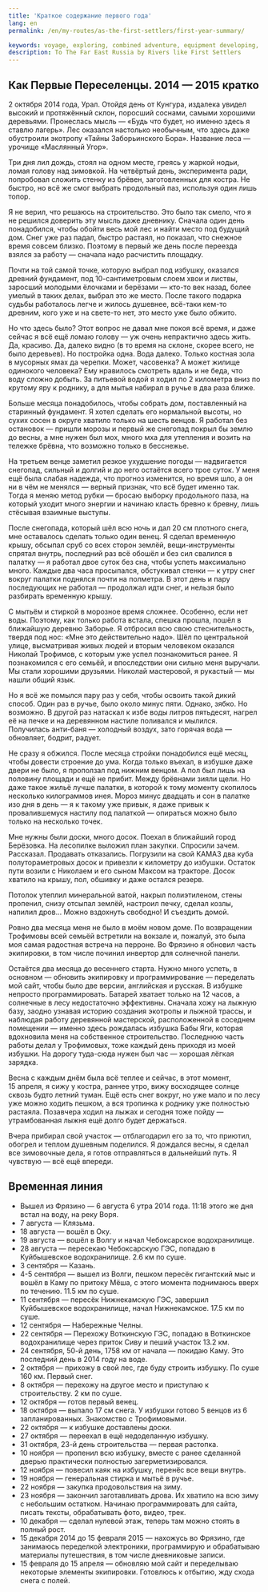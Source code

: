 ```yaml
---
title: 'Краткое содержание первого года'
lang: en
permalink: /en/my-routes/as-the-first-settlers/first-year-summary/

keywords: voyage, exploring, combined adventure, equipment developing, paddling, kayak, wild Russia, long distance, Far East Russia, like Russian pioners
description: To The Far East Russia by Rivers like First Settlers
---
```


## Как Первые Переселенцы. 2014&nbsp;—&nbsp;2015 кратко

2&nbsp;октября 2014&nbsp;года, Урал. Отойдя день от Кунгура, издалека увидел высокий и протяжённый склон, поросший соснами, самыми хорошими деревьями. Пронеслась мысль&nbsp;— «Будь что будет, но именно здесь я ставлю лагерь». Лес оказался настолько необычным, что здесь даже обустроили экотропу «Тайны Заборьинского Бора». Название леса&nbsp;— урочище «Маслянный Угор».

Три дня лил дождь, стоял на одном месте, греясь у жаркой нодьи, ломая голову над зимовкой. На четвёртый день, эксперимента ради, попробовал сложить стенку из брёвен, заготовленных для костра. Не быстро, но всё же смог выбрать продольный паз, используя один лишь топор.

Я не верил, что решаюсь на строительство. Это было так смело, что я не решился доверить эту мысль даже дневнику. Сначала один день понадобился, чтобы обойти весь мой лес и найти место под будущий дом. Снег уже раз падал, быстро растаял, но показал, что снежное время совсем близко. Поэтому в первый же день после переезда взялся за работу&nbsp;— сначала надо расчистить площадку.

Почти на той самой точке, которую выбрал под избушку, оказался древний фундамент, под 10-сантиметровым слоем хвои и листвы, заросший молодыми ёлочками и берёзами&nbsp;— кто-то век назад, более умелый в таких делах, выбрал это же место. После такого подарка судьбы работалось легче и жилось душевнее, всё-таки кем-то древним, кого уже и на свете-то нет, это место уже было обжито.

Но что здесь было? Этот вопрос не давал мне покоя всё время, и даже сейчас я всё ещё ломаю голову&nbsp;— уж очень непрактично здесь жить. Да, красиво. Да, далеко видно (в то время на склоне, скорее всего, не было деревьев). Но постройка одна. Вода далеко. Только костная зола в мусорных ямах да черепки. Может, часовенка? А может жилище одинокого человека? Ему нравилось смотреть вдаль и не беда, что воду сложно добыть. За питьевой водой я ходил по 2&nbsp;километра вниз по крутому яру к роднику, а для мытья набирал в ручье в два раза ближе.

Больше месяца понадобилось, чтобы собрать дом, поставленный на старинный фундамент. Я хотел сделать его нормальной высоты, но сухих сосен в округе хватило только на шесть венцов. Я работал без остановок&nbsp;— пришли морозы и первый же снегопад покрыл бы землю до весны, а мне нужен был мох, много мха для утепления и возить на тележке брёвна, что возможно только в бесснежье.

На третьем венце заметил резкое ухудшение погоды&nbsp;— надвигается снегопад, сильный и долгий и до него остаётся всего трое суток. У меня ещё была слабая надежда, что прогноз изменится, но время шло, а он ни в чём не менялся&nbsp;— верный признак, что всё будет именно так. Тогда я меняю метод рубки&nbsp;— бросаю выборку продольного паза, на который уходит много энергии и начинаю класть бревно к бревну, лишь стёсывая взаимные выступы.

После снегопада, который шёл всю ночь и дал 20&nbsp;см плотного снега, мне оставалось сделать только один венец. Я сделал временную крышу, обсыпал сруб со всех сторон землёй, вещи-инструменты спрятал внутрь, последний раз всё обошёл и без сил свалился в палатку&nbsp;— я работал двое суток без сна, чтобы успеть максимально много. Каждые два часа просыпался, обстукивал стенки&nbsp;— к утру снег вокруг палатки поднялся почти на полметра. В этот день и пару последующих не работал&nbsp;— продолжал идти снег, и нельзя было разбирать временную крышу.

С мытьём и стиркой в морозное время сложнее. Особенно, если нет воды. Поэтому, как только работа встала, спешка прошла, пошёл в ближайшую деревню Заборье. Я отбросил всю свою стеснительность, твердя под нос: «Мне это действительно надо». Шёл по центральной улице, высматривая живых людей и вторым человеком оказался Николай Трофимов, с которым уже успел познакомиться ранее. Я познакомился с его семьёй, и впоследствии они сильно меня выручали. Мы стали хорошими друзьями. Николай мастеровой, я рукастый&nbsp;— мы нашли общий язык.

Но я всё же помылся пару раз у себя, чтобы освоить такой дикий способ. Один раз в ручье, было около минус пяти. Однако, зябко. Но возможно. В другой раз натаскал к избе воды литров пятьдесят, нагрел её на печке и на деревянном настиле поливался и мылился. Получилась анти-баня&nbsp;— холодный воздух, зато горячая вода — обновляет, бодрит, радует.

Не сразу я обжился. После месяца стройки понадобился ещё месяц, чтобы довести строение до ума. Когда только въехал, в избушке даже двери не было, я проползал под нижним венцом. А пол был лишь на половину площади и ещё не прибит. Между брёвнами зияли щели. Но даже такое жильё лучше палатки, в которой к тому моменту скопилось несколько килограммов инея. Мороз минус двадцать и сон в палатке изо дня в день&nbsp;— я к такому уже привык, я даже привык к провалившемуся настилу под палаткой&nbsp;— опираться можно было только на несколько точек.

Мне нужны были доски, много досок. Поехал в ближайший город Берёзовка. На лесопилке выложил план закупки. Спросили зачем. Рассказал. Продавать отказались. Погрузили на свой КАМАЗ два куба полутораметровых досок и привезли к километру до избушки. Остаток пути возили с Николаем и его сыном Максом на тракторе. Досок хватило на крышу, пол, обшивку и даже остался резерв.

Потолок утеплил минеральной ватой, накрыл полиэтиленом, стены пропенил, снизу отсыпал землёй, настроил печку, сделал козлы, напилил дров… Можно вздохнуть свободно! И съездить домой.

Ровно два месяца меня не было в моём новом доме. По возвращении Трофимовы всей семьёй встретили на вокзале и, пожалуй, это была моя самая радостная встреча на перроне. Во Фрязино я обновил часть экипировки, в том числе починил инвертор для солнечной панели.

Остаётся два месяца до весеннего старта. Нужно много успеть, в основном&nbsp;— обновить экипировку и программирование&nbsp;— переделать мой сайт, чтобы было две версии, английская и русская. В избушке непросто программировать. Батарей хватает только на 12&nbsp;часов, а солнечные в лесу недостаточно эффективны. Сначала хожу на лыжную базу, заодно узнавая историю создания экотропы и лыжной трассы, и наблюдая работу деревянной мастерской, расположенной в соседнем помещении&nbsp;— именно здесь рождалась избушка Бабы Яги, которая вдохновила меня на собственное строительство. Последнюю часть работы делал у Трофимовых, тоже каждый день приходя  из моей избушки. На дорогу туда-сюда нужен был час&nbsp;— хорошая лёгкая зарядка.

Весна с каждым днём была всё теплее и сейчас, в этот момент, 15&nbsp;апреля, я сижу у костра, раннее утро, вижу восходящее солнце сквозь будто летний туман. Ещё есть снег вокруг, но уже мало и по лесу уже можно ходить пешком, а вся тропинка к роднику уже полностью растаяла. Позавчера ходил на лыжах и сегодня тоже пойду&nbsp;— утрамбованная лыжня ещё долго будет держаться.

Вчера прибирал свой участок&nbsp;— отблагодарил его за то, что приютил, обогрел и теплом душевным поделился. Я дождался весны, я сделал все зимовочные дела, я готов отправляться в дальнейший путь. Я чувствую&nbsp;— всё ещё впереди.



## Временная линия

* Вышел из Фрязино&nbsp;— 6&nbsp;августа 6&nbsp;утра 2014&nbsp;года. 11:18 этого же дня встал на воду, на реку Воря.
* 7 августа — Клязьма.
* 18 августа — вошёл в Оку.
* 19 августа — вошёл в Волгу и начал Чебоксарское водохранилище.
* 28 августа — пересекаю Чебоксарскую ГЭС, попадаю в Куйбышевское водохранилище. 2.6 км по суше.
* 3 сентября — Казань.
* 4-5 сентября — вышел из Волги, пешком пересёк гигантский мыс и вошёл в Каму по притоку Мёша, с этого момента поднимаюсь вверх по течению. 11.5 км по суше.
* 11 сентября — пересёк Нижнекамскую ГЭС, завершил Куйбышевское водохранилище, начал Нижнекамское. 17.5 км по суше.
* 12 сентября — Набережные Челны.
* 22 сентября — Перехожу Воткинскую ГЭС, попадаю в Воткинское водохранилище через приток Сиву и пеший участок 13.2 км.
* 24 сентября, 50-й день, 1758 км от начала — покидаю Каму. Это последний день в 2014 году на воде.
* 2 октября — прихожу в свой лес, где буду строить избушку. По суше 160 км. Первый снег.
* 8 октября — перехожу на другое место и приступаю к строительству. 2 км по суше.
* 12 октября — готов первый венец.
* 18 октября — выпало 17 см снега. У избушки готово 5 венцов из 6 запланированных. Знакомство с Трофимовыми.
* 22 октября — к избушке доставлены доски.
* 27 октября — переехал в ещё недоделанную избушку.
* 31 октября, 23-й день строительства — первая растопка.
* 10 ноября — пропенил всю избушку, вместе с ранее сделанной дверью практически полностью загерметизировался.
* 12 ноября — повесил каяк на избушку, перенёс все вещи внутрь.
* 19 ноября — генеральная стирка и мытьё в ручье.
* 22 ноября — закупка продовольствия на зиму.
* 23 ноября — закончил заготавливать дрова. Их хватило на всю зиму с небольшим остатком. Начинаю программировать для сайта, писать тексты, обрабатывать фото, видео, трек.
* 10 декабря — сделал нулевой этаж, теперь там можно стоять в полный рост.
* 15 декабря 2014 до 15 февраля 2015 — нахожусь во Фрязино, где занимаюсь переделкой электроники, программирую и обрабатываю материалы путешествия, в том числе дневниковые записи.
* 15 февраля до 15 апреля — обновляю мой сайт и переделываю некоторые элементы экипировки. Готовлюсь к отбытию, жду схода снега с полей.